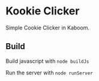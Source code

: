 # Kookie Clicker

Simple Cookie Clicker in Kaboom.

## Build

Build javascript with `node buildJs`

Run the server with `node runServer`